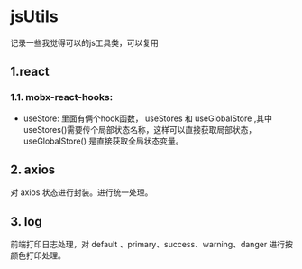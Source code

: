 # jsUtils
记录一些我觉得可以的js工具类，可以复用

## 1.react

### 1.1. mobx-react-hooks:

- useStore: 里面有俩个hook函数， useStores  和  useGlobalStore ,其中useStores()需要传个局部状态名称，这样可以直接获取局部状态，useGlobalStore() 是直接获取全局状态变量。

## 2. axios

对 axios 状态进行封装。进行统一处理。

## 3. log

前端打印日志处理，对 default 、primary、success、warning、danger 进行按颜色打印处理。

